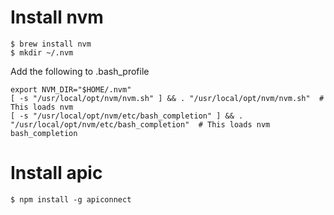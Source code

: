 # Install nvm

```
$ brew install nvm
$ mkdir ~/.nvm
```

Add the following to .bash_profile
```
export NVM_DIR="$HOME/.nvm"
[ -s "/usr/local/opt/nvm/nvm.sh" ] && . "/usr/local/opt/nvm/nvm.sh"  # This loads nvm
[ -s "/usr/local/opt/nvm/etc/bash_completion" ] && . "/usr/local/opt/nvm/etc/bash_completion"  # This loads nvm bash_completion
```

# Install apic

```
$ npm install -g apiconnect
```
